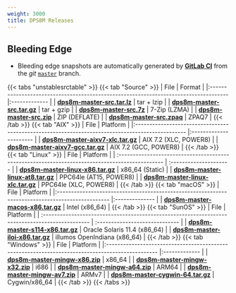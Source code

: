 ```yaml
---
weight: 3000
title: DPS8M Releases
---
```

<!-- SPDX-License-Identifier: ICU -->
<!-- Copyright (c) 2022 The DPS8M Development Team -->
<!--
## Stable Release

* The *stable* simulator build is **R2.0.0**, released **2019-08-27**.

{{< tabs "stablesrctable" >}}
{{< tab "Source" >}}
| File                            | Format         |
|:------------------------------- |:-------------- |
| [**dps8m-r2.0.0-src.tar.lz**]() |  tar + lzip    |
| [**dps8m-r2.0.0-src.tar.gz**]() |  tar + gzip    |
| [**dps8m-r2.0.0-src.7z**]()     |  7-Zip (LZMA)  |
| [**dps8m-r2.0.0-src.zip**]()    |  ZIP (DEFLATE) |
{{< /tab >}}
{{< tab "AIX" >}}
| File                                  | Platform      |
|:------------------------------------- |:------------- |
| [**dps8m-r2.0.0-aixv7-xlc.tar.gz**]() | POWER8 (XLC)  |
| [**dps8m-r2.0.0-aixv7-gcc.tar.gz**]() | POWER8 (GCC)  |
{{< /tab >}}
{{< tab "BSD" >}}
| File                                 | Platform      |
|:------------------------------------ |:------------- |
| [**dps8m-r2.0.0-obsd-x86.tar.gz**]() | OpenBSD/AMD64 |
| [**dps8m-r2.0.0-obsd-a64.zip**]()    | OpenBSD/ARM64 |
| [**dps8m-r2.0.0-fbsd-x86.zip**]()    | FreeBSD/AMD64 |
| [**dps8m-r2.0.0-fbsd-a64.zip**]()    | FreeBSD/ARM64 |
| [**dps8m-r2.0.0-nbsd-x86.zip**]()    | NetBSD/AMD64  |
{{< /tab >}}
{{< tab "Linux" >}}
| File                                  | Platform          |
|:------------------------------------- |:----------------- |
| [**dps8m-r2.0.0-linux-x86.tar.gz**]() | x86_64            |
| [**dps8m-r2.0.0-linux-x32.tar.gz**]() | i686              |
| [**dps8m-r2.0.0-linux-a64.tar.gz**]() | ARM64             |
| [**dps8m-r2.0.0-linux-av5.tar.gz**]() | ARMv5             |
| [**dps8m-r2.0.0-linux-av6.tar.gz**]() | ARMv6             |
| [**dps8m-r2.0.0-linux-av7.tar.gz**]() | ARMv7             |
| [**dps8m-r2.0.0-linux-ppc.tar.gz**]() | PowerPC (G4)      |
| [**dps8m-r2.0.0-linux-pw8.tar.gz**]() | PPC64el (POWER8)  |
| [**dps8m-r2.0.0-linux-r64.tar.gz**]() | RISC-V (RV64)     |
| [**dps8m-r2.0.0-linux-68k.tar.gz**]() | 68020             |
{{< /tab >}}
{{< tab "macOS" >}}
| File                                  | Platform       |
|:------------------------------------- |:-------------- |
| [**dps8m-r2.0.0-macos-uni.tar.gz**]() | Universal      |
| [**dps8m-r2.0.0-macos-x86.tar.gz**]() | Intel (x86_64) |
| [**dps8m-r2.0.0-macos-a64.tar.gz**]() | Apple (ARM64)  |
{{< /tab >}}
{{< tab "SunOS" >}}
| File                                 | Platform        |
|:-------------------------------------|:--------------- |
| [**dps8m-r2.0.0-s114-x86.tar.gz**]() | Solaris/x86_64  |
| [**dps8m-r2.0.0-s114-sun.tar.gz**]() | Solaris/SPARC64 |
| [**dps8m-r2.0.0-iloi-x86.tar.gz**]() | illumos/x86_64  |
{{< /tab >}}
{{< tab "Windows" >}}
| File                               | Platform      |
|:---------------------------------- |:------------- |
| [**dps8m-r2.0.0-mingw-x86.zip**]() | x86_64        |
| [**dps8m-r2.0.0-mingw-x32.zip**]() | i686          |
| [**dps8m-r2.0.0-mingw-a64.zip**]() | ARM64         |
| [**dps8m-r2.0.0-mingw-av7.zip**]() | ARMv7         |
| [**dps8m-r2.0.0-cygwin-64.zip**]() | Cygwin/x86_64 |
| [**dps8m-r2.0.0-cygwin-32.zip**]() | Cygwin/i686   |
{{< /tab >}}
{{< /tabs >}}
-->
## Bleeding Edge

* Bleeding edge snapshots are automatically generated by [**GitLab CI**](https://gitlab.com/dps8m/dps8m/-/pipelines) from the *git* [`master`](https://gitlab.com/dps8m/dps8m/-/tree/master) branch.

{{< tabs "unstablesrctable" >}}
{{< tab "Source" >}}
| File                                                                                 | Format        |
|:------------------------------------------------------------------------------------ |:------------- |
| [**dps8m-master-src.tar.lz**](https://dps8m.gitlab.io/dps8m/dps8m-master-src.tar.lz) | tar + lzip    |
| [**dps8m-master-src.tar.gz**](https://dps8m.gitlab.io/dps8m/dps8m-master-src.tar.gz) | tar + gzip    |
| [**dps8m-master-src.7z**](https://dps8m.gitlab.io/dps8m/dps8m-master-src.7z)         | 7-Zip (LZMA)  |
| [**dps8m-master-src.zip**](https://dps8m.gitlab.io/dps8m/dps8m-master-src.zip)       | ZIP (DEFLATE) |
| [**dps8m-master-src.zpaq**](https://dps8m.gitlab.io/dps8m/dps8m-master-src.zpaq)     | ZPAQ7         |
{{< /tab >}}
{{< tab "AIX" >}}
| File                                                                                             | Platform               |
|:------------------------------------------------------------------------------------------------ |:---------------------- |
| [**dps8m-master-aixv7-xlc.tar.gz**](https://dps8m.gitlab.io/dps8m/dps8m-master-aixv7-xlc.tar.gz) | AIX 7.2 (XLC, POWER8)  |
| [**dps8m-master-aixv7-gcc.tar.gz**](https://dps8m.gitlab.io/dps8m/dps8m-master-aixv7-gcc.tar.gz) | AIX 7.2 (GCC, POWER8)  |
{{< /tab >}}
{{< tab "Linux" >}}
| File                                                                                             | Platform                |
| :----------------------------------------------------------------------------------------------  | :---------------------  |
| [**dps8m-master-linux-x86.tar.gz**](https://dps8m.gitlab.io/dps8m/dps8m-master-linux-x86.tar.gz) | x86_64 (Static)         |
| [**dps8m-master-linux-at8.tar.gz**](https://dps8m.gitlab.io/dps8m/dps8m-master-linux-at8.tar.gz) | PPC64le (AT15, POWER8)  |
| [**dps8m-master-linux-xlc.tar.gz**](https://dps8m.gitlab.io/dps8m/dps8m-master-linux-xlc.tar.gz) | PPC64le (XLC, POWER8)   |
{{< /tab >}}
{{< tab "macOS" >}}
| File                                                                                             | Platform       |
|:------------------------------------------------------------------------------------------------ |:-------------- |
| [**dps8m-master-macos-x86.tar.gz**](https://dps8m.gitlab.io/dps8m/dps8m-master-macos-x86.tar.gz) | Intel (x86_64) |
{{< /tab >}}
{{< tab "SunOS" >}}
| File                                                                                            | Platform                       |
| :---------------------------------------------------------------------------------------------- | :----------------------------- |
| [**dps8m-master-s114-x86.tar.gz**](https://dps8m.gitlab.io/dps8m/dps8m-master-s114-x86.tar.gz)  | Oracle Solaris 11.4 (x86_64)   |
| [**dps8m-master-iloi-x86.tar.gz**](https://dps8m.gitlab.io/dps8m/dps8m-master-iloi-x86.tar.gz)  | illumos OpenIndiana (x86_64)   |
{{< /tab >}}
{{< tab "Windows" >}}
| File                                                                                             | Platform      |
|:------------------------------------------------------------------------------------------------ |:------------- |
| [**dps8m-master-mingw-x86.zip**](https://dps8m.gitlab.io/dps8m/dps8m-master-mingw-x86.zip)       | x86_64        |
| [**dps8m-master-mingw-x32.zip**](https://dps8m.gitlab.io/dps8m/dps8m-master-mingw-x32.zip)       | i686          |
| [**dps8m-master-mingw-a64.zip**](https://dps8m.gitlab.io/dps8m/dps8m-master-mingw-a64.zip)       | ARM64         |
| [**dps8m-master-mingw-av7.zip**](https://dps8m.gitlab.io/dps8m/dps8m-master-mingw-av7.zip)       | ARMv7         |
| [**dps8m-master-cygwin-64.tar.gz**](https://dps8m.gitlab.io/dps8m/dps8m-master-cygwin-64.tar.gz) | Cygwin/x86_64 |
{{< /tab >}}
{{< /tabs >}}
